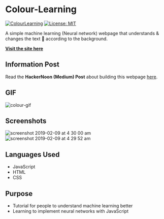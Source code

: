 # Colour-Learning

[![ColourLearning](https://img.shields.io/badge/Pradyuman7-Colour_Learning-purple.svg?style=flat)](https://github.com/Pradyuman7/Colour-Learning)
[![License: MIT](https://img.shields.io/badge/License-MIT-seagreen.svg)](https://opensource.org/licenses/MIT)

A simple machine learning (Neural network) webpage that understands & changes the text 🌈 according to the background. 

**[Visit the site here](https://xenodochial-cray-7d5c5c.netlify.com/)**


## Information Post
Read the **HackerNoon (Medium) Post** about building this webpage [here](https://medium.com/@pradyumandixit/how-to-make-a-simple-machine-learning-website-from-scratch-1ae4756c8b04).

## GIF
![colour-gif](https://user-images.githubusercontent.com/41565823/53142859-c6031200-3595-11e9-8f7f-60ea0acc25d4.gif)

## Screenshots
![screenshot 2019-02-09 at 4 30 00 am](https://user-images.githubusercontent.com/41565823/52515975-67e43f80-2c23-11e9-8291-43796ad27475.png)
![screenshot 2019-02-09 at 4 29 52 am](https://user-images.githubusercontent.com/41565823/52515976-67e43f80-2c23-11e9-9b87-329ef94d3d60.png)

## Languages Used
- JavaScript
- HTML
- CSS

## Purpose
- Tutorial for people to understand machine learning better
- Learning to implement neural networks with JavaScript


